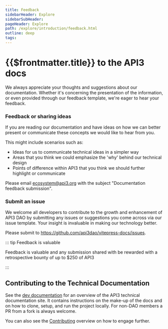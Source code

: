 ```yaml
---
title: Feedback
sidebarHeader: Explore
sidebarSubHeader:
pageHeader: Explore
path: /explore/introduction/feedback.html
outline: deep
tags:
---
```


<PageHeader/>

<SearchHighlight/>

<FlexStartTag/>

# {{$frontmatter.title}} to the API3 docs

We always appreciate your thoughts and suggestions about our documentation.
Whether it's concerning the presentation of the information, or even provided
through our feedback template, we're eager to hear your feedback.

### Feedback or sharing ideas

If you are reading our documentation and have ideas on how we can better present
or communicate these concepts we would like to hear from you.

This might include scenarios such as:

- Ideas for us to communicate technical ideas in a simpler way
- Areas that you think we could emphasize the 'why' behind our technical design
- Points of difference within API3 that you think we should further highlight or
  communicate

Please email ecosystem@api3.org with the subject "Documentation feedback
submission".

### Submit an issue

We welcome all developers to contribute to the growth and enhancement of API3
DAO by submitting any issues or suggestions you come across via our issue
template. Your insight is invaluable in making our technology better.

Please submit to https://github.com/api3dao/vitepress-docs/issues.

::: tip Feedback is valuable

Feedback is valuable and any submission shared with be rewarded with a
retrospective bounty of up to $250 of API3

:::

## Contributing to the Technical Documentation

See the [dev documentation](/dev/) for an overview of the API3 technical
documentation site. It contains instructions on the make-up of the docs and on
how to clone, setup, and run the project locally. For non-DAO members a PR from
a fork is always welcome.

You can also see the [Contributing](/docs/explore/introduction/contributing.md)
overview on how to engage further.

<!--### Join the API3 testers guild

API3 Testers Guild is a community of professionals involved to testing API3
products & services. The Guild often conducts workshops, webinars, and
conferences to foster a dynamic and up-to-date understanding of testing in the
evolving tech landscape.-->

<FlexEndTag/>
